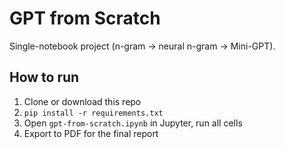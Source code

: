 # GPT from Scratch
Single-notebook project (n-gram → neural n-gram → Mini-GPT).

## How to run
1. Clone or download this repo
2. `pip install -r requirements.txt`
3. Open `gpt-from-scratch.ipynb` in Jupyter, run all cells
4. Export to PDF for the final report

